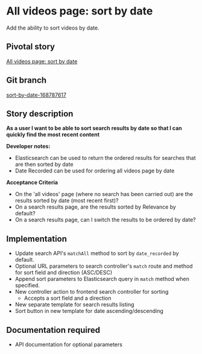 <!-- Generate a new file using -->
<!-- sed -e "s/\All videos page: sort by date/My story/" -e "s/\168787617/156128780/" -e "s/\sort-by-date-168787617/`git_current_branch`/g" template.md | tee "`git_current_branch`.md" -->

# All videos page: sort by date

Add the ability to sort videos by date.

## Pivotal story

[All videos page: sort by date](https://www.pivotaltracker.com/story/show/168787617)

## Git branch

[sort-by-date-168787617](https://github.com/HammerMuseum/hammer-video/sort-by-date-168787617)

## Story description

**As a user I want to be able to sort search results by date so that I can quickly find the most recent content**

**Developer notes:**
- Elasticsearch can be used to return the ordered results for searches that are then sorted by date
- Date Recorded can be used for ordering all videos page by date

**Acceptance Criteria**
- On the 'all videos' page (where no search has been carried out) are the results sorted by date (most recent first)?
- On a search results page, are the results sorted by Relevance by default? 
- On a search results page, can I switch the results to be ordered by date?

## Implementation
- Update search API's `matchAll` method to sort by `date_recorded` by default.
- Optional URL parameters to search controller's `match` route and method for sort field and direction (ASC/DESC)
- Append sort parameters to Elasticsearch query in `match` method when specified.
- New controller action to frontend search controller for sorting
    - Accepts a sort field and a direction
- New separate template for search results listing
- Sort button in new template for date ascending/descending

## Documentation required
- API documentation for optional parameters
